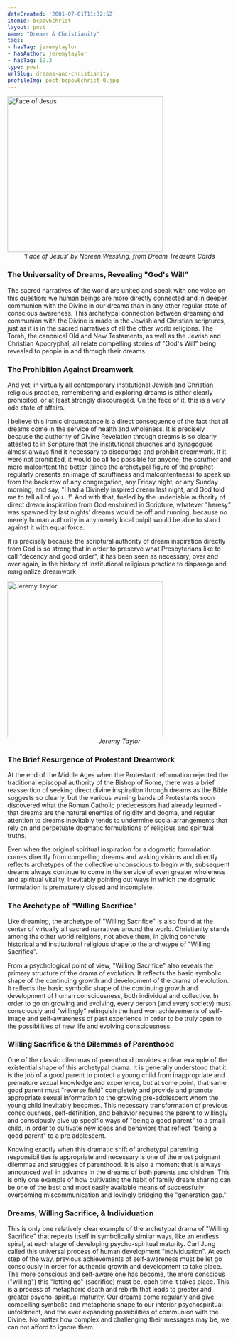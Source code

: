 ```yaml
---
dateCreated: '2001-07-01T11:32:52'
itemId: bcpov6christ
layout: post
name: "Dreams & Christianity"
tags:
- hasTag: jeremytaylor
- hasAuthor: jeremytaylor
- hasTag: 19.3
type: post
urlSlug: dreams-and-christianity
profileImg: post-bcpov6christ-0.jpg
---
```


<img src="../images/post-bcpov6christ-0.jpg" alt="Face of Jesus" width="350" height="auto"/>
<!--nopreview--><div class="caption" style="text-align: center;"><i>'Face of Jesus' by Noreen Wessling, from Dream Treasure Cards</i></div><!--/nopreview-->

### The Universality of Dreams, Revealing "God's Will"

The sacred narratives of the world are united and speak with one voice on this question: we human beings are more directly connected and in deeper communion with the Divine in our dreams than in any other regular state of conscious awareness. This archetypal connection between dreaming and communion with the Divine is made in the Jewish and Christian scriptures, just as it is in the sacred narratives of all the other world religions. The Torah, the canonical Old and New Testaments, as well as the Jewish and Christian Apocryphal, all relate compelling stories of "God's Will" being revealed to people in and through their dreams. 

### The Prohibition Against Dreamwork 

And yet, in virtually all contemporary institutional Jewish and Christian religious practice, remembering and exploring dreams is either clearly prohibited, or at least strongly discouraged. On the face of it, this is a very odd state of affairs. 

I believe this ironic circumstance is a direct consequence of the fact that all dreams come in the service of health and wholeness. It is precisely because the authority of Divine Revelation through dreams is so clearly attested to in Scripture that the institutional churches and synagogues almost always find it necessary to discourage and prohibit dreamwork. If it were not prohibited, it would be all too possible for anyone, the scruffier and more malcontent the better (since the archetypal figure of the prophet regularly presents an image of scruffiness and malcontentness) to speak up from the back row of any congregation, any Friday night, or any Sunday morning, and say, "I had a Divinely inspired dream last night, and God told me to tell all of you...!" And with that, fueled by the undeniable authority of direct dream inspiration from God enshrined in Scripture, whatever "heresy" was spawned by last nights' dreams would be off and running, because no merely human authority in any merely local pulpit would be able to stand against it with equal force. 

It is precisely because the scriptural authority of dream inspiration directly from God is so strong that in order to preserve what Presbyterians like to call "decency and good order", it has been seen as necessary, over and over again, in the history of institutional religious practice to disparage and marginalize dreamwork. 

<img src="../images/post-bcpov6christ-1.jpg" alt="Jeremy Taylor" width="350" height="auto"/>
<div class="caption" style="text-align: center;"><i>Jeremy Taylor</i></div>

### The Brief Resurgence of Protestant Dreamwork 

At the end of the Middle Ages when the Protestant reformation rejected the traditional episcopal authority of the Bishop of Rome, there was a brief reassertion of seeking direct divine inspiration through dreams as the Bible suggests so clearly, but the various warring bands of Protestants soon discovered what the Roman Catholic predecessors had already learned - that dreams are the natural enemies of rigidity and dogma, and regular attention to dreams inevitably tends to undermine social arrangements that rely on and perpetuate dogmatic formulations of religious and spiritual truths. 

Even when the original spiritual inspiration for a dogmatic formulation comes directly from compelling dreams and waking visions and directly reflects archetypes of the collective unconscious to begin with, subsequent dreams always continue to come in the service of even greater wholeness and spiritual vitality, inevitably pointing out ways in which the dogmatic formulation is prematurely closed and incomplete. 

### The Archetype of "Willing Sacrifice" 

Like dreaming, the archetype of "Willing Sacrifice" is also found at the center of virtually all sacred narratives around the world. Christianity stands among the other world religions, not above them, in giving concrete historical and institutional religious shape to the archetype of "Willing Sacrifice". 

From a psychological point of view, "Willing Sacrifice" also reveals the primary structure of the drama of evolution. It reflects the basic symbolic shape of the continuing growth and development of the drama of evolution. It reflects the basic symbolic shape of the continuing growth and development of human consciousness, both individual and collective. In order to go on growing and evolving, every person (and every society) must consciously and "willingly" relinquish the hard won achievements of self-image and self-awareness of past experience in order to be truly open to the possibilities of new life and evolving consciousness. 

### Willing Sacrifice & the Dilemmas of Parenthood

One of the classic dilemmas of parenthood provides a clear example of the existential shape of this archetypal drama. It is generally understood that it is the job of a good parent to protect a young child from inappropriate and premature sexual knowledge and experience, but at some point, that same good parent must "reverse field" completely and provide and promote appropriate sexual information to the growing pre-adolescent whom the young child inevitably becomes. This necessary transformation of previous consciousness, self-definition, and behavior requires the parent to willingly and consciously give up specific ways of "being a good parent" to a small child, in order to cultivate new ideas and behaviors that reflect "being a good parent" to a pre adolescent.

Knowing exactly when this dramatic shift of archetypal parenting responsibilities is appropriate and necessary is one of the most poignant dilemmas and struggles of parenthood. It is also a moment that is always announced well in advance in the dreams of both parents and children. This is only one example of how cultivating the habit of family dream sharing can be one of the best and most easily available means of successfully overcoming miscommunication and lovingly bridging the "generation gap."

### Dreams, Willing Sacrifice, & Individuation

This is only one relatively clear example of the archetypal drama of "Willing Sacrifice" that repeats itself in symbolically similar ways, like an endless spiral, at each stage of developing psycho-spiritual maturity. Carl Jung called this universal process of human development "individuation". At each step of the way, previous achievements of self-awareness must be let go consciously in order for authentic growth and development to take place. The more conscious and self-aware one has become, the more conscious ("willing") this "letting go" (sacrifice) must be, each time it takes place. This is a process of metaphoric death and rebirth that leads to greater and greater psycho-spiritual maturity. Our dreams come regularly and give compelling symbolic and metaphoric shape to our interior psychospiritual unfoldment, and the ever expanding possibilities of communion with the Divine. No matter how complex and challenging their messages may be, we can not afford to ignore them.





